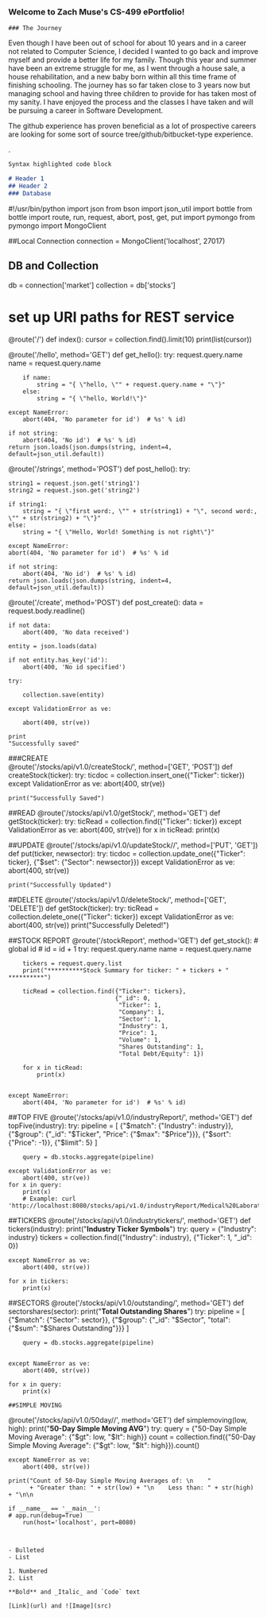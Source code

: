 ### Welcome to Zach Muse's CS-499 ePortfolio!

 	### The Journey
  Even though I have been out of school for about 10 years and in a career not related to Computer Science, I decided I wanted to go back and improve myself and provide a better life for my family. Though this year and summer have been an extreme struggle for me, as I went through a house sale, a house rehabilitation, and a new baby born within all this time frame of finishing schooling.  The journey has so far taken close to 3 years now but managing school and having three children to provide for has taken most of my sanity. I have enjoyed the process and the classes I have taken and will be pursuing a career in Software Development.
	
  The github experience has proven beneficial as a lot of prospective careers are looking for some sort of source tree/github/bitbucket-type experience. 

.

```markdown
Syntax highlighted code block

# Header 1
## Header 2
### Database
```
#!/usr/bin/python
import json
from bson import json_util
import bottle
from bottle import route, run, request, abort, post, get, put
import pymongo
from pymongo import MongoClient

##Local Connection
connection = MongoClient('localhost', 27017)

## DB and Collection
db = connection['market']
collection = db['stocks']


# set up URI paths for REST service
@route('/')
def index():
    cursor = collection.find().limit(10)
    print(list(cursor))


@route('/hello', method='GET')
def get_hello():
    try:
        request.query.name
        name = request.query.name

        if name:
            string = "{ \"hello, \"" + request.query.name + "\"}"
        else:
            string = "{ \"hello, World!\"}"

    except NameError:
        abort(404, 'No parameter for id')  # %s' % id)

    if not string:
        abort(404, 'No id')  # %s' % id)
    return json.loads(json.dumps(string, indent=4, default=json_util.default))


@route('/strings', method='POST')
def post_hello():
    try:

    string1 = request.json.get('string1')
    string2 = request.json.get('string2')

    if string1:
        string = "{ \"first word:, \"" + str(string1) + "\", second word:, \"" + str(string2) + "\"}"
    else:
        string = "{ \"Hello, World! Something is not right\"}"

    except NameError:
    abort(404, 'No parameter for id')  # %s' % id

    if not string:
        abort(404, 'No id')  # %s' % id)
    return json.loads(json.dumps(string, indent=4, default=json_util.default))


@route('/create', method='POST')
def post_create():
    data = request.body.readline()

    if not data:
        abort(400, 'No data received')

    entity = json.loads(data)

    if not entity.has_key('id'):
        abort(400, 'No id specified')

    try:

        collection.save(entity)

    except ValidationError as ve:

        abort(400, str(ve))

    print
    "Successfully saved"


###CREATE  
@route('/stocks/api/v1.0/createStock/<ticker>', method=['GET', 'POST'])
def createStock(ticker):
    try:
        ticdoc = collection.insert_one({"Ticker": ticker})
    except ValidationError as ve:
        abort(400, str(ve))

    print("Successfully Saved")


##READ
@route('/stocks/api/v1.0/getStock/<ticker>', method='GET')
def getStock(ticker):
    try:
        ticRead = collection.find({"Ticker": ticker})
    except ValidationError as ve:
        abort(400, str(ve))
    for x in ticRead:
        print(x)


##UPDATE
@route('/stocks/api/v1.0/updateStock/<ticker>/<newsector>', method=['PUT', 'GET'])
def put(ticker, newsector):
    try:
        ticdoc = collection.update_one({"Ticker": ticker}, {"$set": {"Sector": newsector}})
    except ValidationError as ve:
        abort(400, str(ve))

    print("Successfully Updated")


##DELETE
@route('/stocks/api/v1.0/deleteStock/<ticker>', method=['GET', 'DELETE'])
def getStock(ticker):
    try:
        ticRead = collection.delete_one({"Ticker": ticker})
    except ValidationError as ve:
        abort(400, str(ve))
    print("Successfully Deleted!")


##STOCK REPORT
@route('/stockReport', method='GET')
def get_stock():
    # global id
    # id = id + 1
    try:
        request.query.name
        name = request.query.name

        tickers = request.query.list
        print("**********Stock Summary for ticker: " + tickers + " **********")

        ticRead = collection.find({"Ticker": tickers},
                                  {"_id": 0,
                                   "Ticker": 1,
                                   "Company": 1,
                                   "Sector": 1,
                                   "Industry": 1,
                                   "Price": 1,
                                   "Volume": 1,
                                   "Shares Outstanding": 1,
                                   "Total Debt/Equity": 1})

        for x in ticRead:
            print(x)


    except NameError:
        abort(404, 'No parameter for id')  # %s' % id)


##TOP FIVE
@route('/stocks/api/v1.0/industryReport/<industry>', method='GET')
def topFive(industry):
    try:
        pipeline = [
            {"$match": {"Industry": industry}},
            {"$group": {"_id": "$Ticker", "Price": {"$max": "$Price"}}},
            {"$sort": {"Price": -1}},
            {"$limit": 5}
        ]

        query = db.stocks.aggregate(pipeline)

    except ValidationError as ve:
        abort(400, str(ve))
    for x in query:
        print(x)
        # Example: curl 'http://localhost:8080/stocks/api/v1.0/industryReport/Medical%20Laboratories%20%26%20Research'


##TICKERS
@route('/stocks/api/v1.0/industrytickers/<industry>', method='GET')
def tickers(industry):
    print("**********Industry Ticker Symbols**********")
    try:
        query = {"Industry": industry}
        tickers = collection.find({"Industry": industry}, {"Ticker": 1, "_id": 0})

    except NameError as ve:
        abort(400, str(ve))

    for x in tickers:
        print(x)


##SECTORS
@route('/stocks/api/v1.0/outstanding/<sector>', method='GET')
def sectorshares(sector):
    print("**********Total Outstanding Shares**********")
    try:
        pipeline = [
            {"$match": {"Sector": sector}},
            {"$group": {"_id": "$Sector", "total": {"$sum": "$Shares Outstanding"}}}
        ]

        query = db.stocks.aggregate(pipeline)


    except NameError as ve:
        abort(400, str(ve))

    for x in query:
        print(x)

    ##SIMPLE MOVING


@route('/stocks/api/v1.0/50day/<low>/<high>', method='GET')
def simplemoving(low, high):
    print("**********50-Day Simple Moving AVG**********")
    try:
        query = {"50-Day Simple Moving Average": {"$gt": low, "$lt": high}}
        count = collection.find({"50-Day Simple Moving Average": {"$gt": low, "$lt": high}}).count()

    except NameError as ve:
        abort(400, str(ve))

    print("Count of 50-Day Simple Moving Averages of: \n    "
          + "Greater than: " + str(low) + "\n    Less than: " + str(high) + "\n\n

    if __name__ == '__main__':
    # app.run(debug=True)
        run(host='localhost', port=8080)

```


- Bulleted
- List

1. Numbered
2. List

**Bold** and _Italic_ and `Code` text

[Link](url) and ![Image](src)
```


